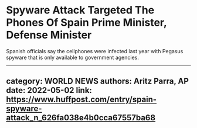 # Spyware Attack Targeted The Phones Of Spain Prime Minister, Defense Minister

Spanish officials say the cellphones were infected last year with Pegasus spyware that is only available to government agencies.

---
category: WORLD NEWS
authors: Aritz Parra, AP
date: 2022-05-02
link: https://www.huffpost.com/entry/spain-spyware-attack_n_626fa038e4b0cca67557ba68
---
